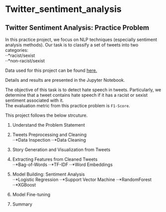 # Twitter_sentiment_analysis
 
## Twitter Sentiment Analysis: Practice Problem
In this practice project, we focus on NLP techniques (especially sentiment analysis methods). Our task is to classify a set of tweets into two categories:  
⋅⋅*racist/sexist  
⋅⋅*non-racist/sexist  
  
Data used for this project can be found [here.](https://datahack.analyticsvidhya.com/contest/practice-problem-twitter-sentiment-analysis/)

Details and results are presented in the Jupyter Notebook.   
  
The objective of this task is to detect hate speech in tweets. Particularly, we determine that a tweet contains hate speech if it has a racist or sexist sentiment associated with it.  
The evaluation metric from this practice problem is `F1-Score`.   
  
This project follows the below strcuture. 

1. Understand the Problem Statement  
  
2. Tweets Preprocessing and Cleaning    
⋅⋅*Data Inspection
⋅⋅*Data Cleaning  
  
3. Story Generation and Visualization from Tweets  
  
4. Extracting Features from Cleaned Tweets  
⋅⋅*Bag-of-Words
⋅⋅*TF-IDF
⋅⋅*Word Embeddings  
  
5. Model Building: Sentiment Analysis  
⋅⋅*Logistic Regression
⋅⋅*Support Vector Machine
⋅⋅*RandomForest
⋅⋅*XGBoost  
  
6. Model Fine-tuning
7. Summary
